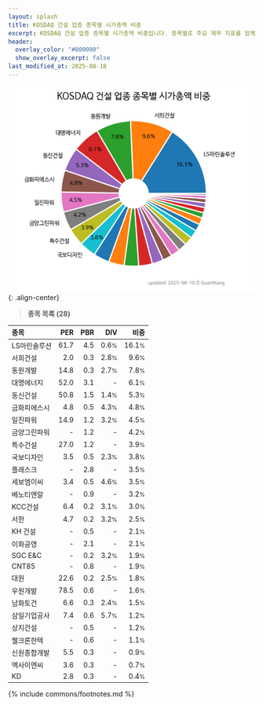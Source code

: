 ```yaml
---
layout: splash
title: KOSDAQ 건설 업종 종목별 시가총액 비중
excerpt: KOSDAQ 건설 업종 종목별 시가총액 비중입니다. 종목별로 주요 재무 지표를 함께 표시합니다.
header:
  overlay_color: "#800000"
  show_overlay_excerpt: false
last_modified_at: 2025-08-18
---
```



![KOSDAQ 건설 업종 종목별 시가총액 비중](/stats/sector/images/kosdaq_업종_건설_종목.png){: .align-center}


> **종목 목록 (28)**<a id="list"></a>

| **종목** | **PER** | **PBR** | **DIV** | **비중** |
| :------- | ------: | ------: | ------: | -------: |
| LS마린솔루션 | 61.7 | 4.5 | 0.6<small>%</small> | 16.1<small>%</small> |
| 서희건설 | 2.0 | 0.3 | 2.8<small>%</small> | 9.6<small>%</small> |
| 동원개발 | 14.8 | 0.3 | 2.7<small>%</small> | 7.8<small>%</small> |
| 대명에너지 | 52.0 | 3.1 | - | 6.1<small>%</small> |
| 동신건설 | 50.8 | 1.5 | 1.4<small>%</small> | 5.3<small>%</small> |
| 금화피에스시 | 4.8 | 0.5 | 4.3<small>%</small> | 4.8<small>%</small> |
| 일진파워 | 14.9 | 1.2 | 3.2<small>%</small> | 4.5<small>%</small> |
| 금양그린파워 | - | 1.2 | - | 4.2<small>%</small> |
| 특수건설 | 27.0 | 1.2 | - | 3.9<small>%</small> |
| 국보디자인 | 3.5 | 0.5 | 2.3<small>%</small> | 3.8<small>%</small> |
| 플래스크 | - | 2.8 | - | 3.5<small>%</small> |
| 세보엠이씨 | 3.4 | 0.5 | 4.6<small>%</small> | 3.5<small>%</small> |
| 베노티앤알 | - | 0.9 | - | 3.2<small>%</small> |
| KCC건설 | 6.4 | 0.2 | 3.1<small>%</small> | 3.0<small>%</small> |
| 서한 | 4.7 | 0.2 | 3.2<small>%</small> | 2.5<small>%</small> |
| KH 건설 | - | 0.5 | - | 2.1<small>%</small> |
| 이화공영 | - | 2.1 | - | 2.1<small>%</small> |
| SGC E&C | - | 0.2 | 3.2<small>%</small> | 1.9<small>%</small> |
| CNT85 | - | 0.8 | - | 1.9<small>%</small> |
| 대원 | 22.6 | 0.2 | 2.5<small>%</small> | 1.8<small>%</small> |
| 우원개발 | 78.5 | 0.6 | - | 1.6<small>%</small> |
| 남화토건 | 6.6 | 0.3 | 2.4<small>%</small> | 1.5<small>%</small> |
| 삼일기업공사 | 7.4 | 0.6 | 5.7<small>%</small> | 1.2<small>%</small> |
| 상지건설 | - | 0.5 | - | 1.2<small>%</small> |
| 웰크론한텍 | - | 0.6 | - | 1.1<small>%</small> |
| 신원종합개발 | 5.5 | 0.3 | - | 0.9<small>%</small> |
| 엑사이엔씨 | 3.6 | 0.3 | - | 0.7<small>%</small> |
| KD | 2.8 | 0.3 | - | 0.4<small>%</small> |

{% include commons/footnotes.md %}